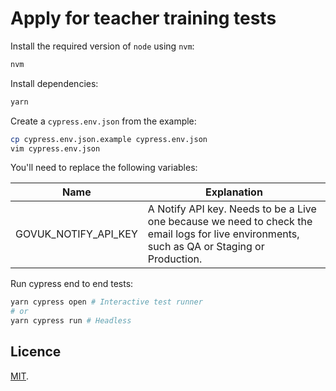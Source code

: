 # Apply for teacher training tests

Install the required version of `node` using `nvm`:

```bash
nvm
```

Install dependencies:

```bash
yarn
```

Create a `cypress.env.json` from the example:

```bash
cp cypress.env.json.example cypress.env.json
vim cypress.env.json
```

You'll need to replace the following variables:

| Name                 | Explanation                                                                                                                                  |
| -------------------- | -------------------------------------------------------------------------------------------------------------------------------------------- |
| GOVUK_NOTIFY_API_KEY | A Notify API key. Needs to be a Live one because we need to check the email logs for live environments, such as QA or Staging or Production. |

Run cypress end to end tests:

```bash
yarn cypress open # Interactive test runner
# or
yarn cypress run # Headless
```

## Licence

[MIT](LICENCE).
